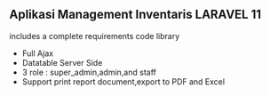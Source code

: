 ## Aplikasi Management Inventaris LARAVEL 11
includes a complete requirements code library


- Full Ajax
- Datatable Server Side
- 3 role : super_admin,admin,and staff
- Support print report document,export to PDF and Excel
